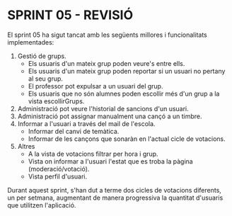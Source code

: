 # SPRINT 05 - REVISIÓ

El sprint 05 ha sigut tancat amb les següents millores i funcionalitats implementades:
1. Gestió de grups.
    * Els usuaris d'un mateix grup poden veure's entre ells.
    * Els usuaris d'un mateix grup poden reportar si un usuari no pertany al seu grup.
    * El professor pot expulsar a un usuari del grup.
    * Els usuaris que no són alumnes poden escollir més d'un grup a la vista escollirGrups.
2. Administració pot veure l'historial de sancions d'un usuari.
3. Administració pot assignar manualment una cançó a un timbre.
4. Informar a l'usuari a través del mail de l'escola.
    * Informar del canvi de temàtica.
    * Informar de les cançons que sonaràn en l'actual cicle de votacions.
6. Altres
    * A la vista de votacions filtrar per hora i grup.
    * Vista on informar a l'usuari l'estat que es troba la pàgina (moderació/votació).
    * Vista perfil d'usuari.

Durant aquest sprint, s'han dut a terme dos cicles de votacions diferents, un per setmana, augmentant de manera progressiva la quantitat d'usuaris que utilitzen l'aplicació.